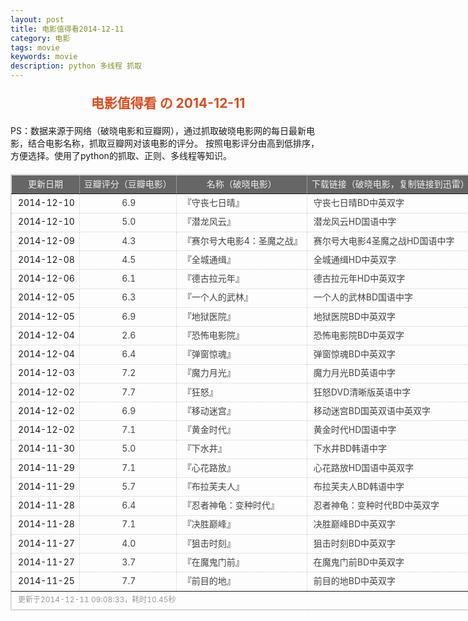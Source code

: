```yaml
---
layout: post
title: 电影值得看2014-12-11
category: 电影
tags: movie
keywords: movie 
description: python 多线程 抓取
---
```

<h2 style="text-align:center;color:#D54E21;margin:20px auto">电影值得看 の 2014-12-11</h2>
<div>PS：数据来源于网络（破晓电影和豆瓣网），通过抓取破晓电影网的每日最新电影，结合电影名称，抓取豆瓣网对该电影的评分。
按照电影评分由高到低排序，方便选择。使用了python的抓取、正则、多线程等知识。</div>
<table id="movietb">
	<thead>
		<tr>
			<td min-width="100px">更新日期</td>
			<td min-width="100px">豆瓣评分（豆瓣电影）</td>
			<td min-width="300px">名称（破晓电影）</td>
			<td>下载链接（破晓电影，复制链接到迅雷）</td>
		</tr>
	</thead>
	<tbody>
		<tr>
			<td>2014-12-10</td>
			<td style="color:#FF5138!important;text-align:center;"><a href="http://movie.douban.com/subject/3530407/" target="_blank">6.9</a></td>
			<td>『<a href="http://www.poxiao.com/movie/37645.html" target="_blank">守丧七日晴</a>』</td>
			<td><a href="ftp://4:4@p13.poxiao.com:8202/[www.poxiao.com破晓电影]守丧七日晴BD中英双字.rmvb" target="_blank">守丧七日晴BD中英双字</a></td>
		</tr>
				<tr>
			<td>2014-12-10</td>
			<td style="color:#FF5138!important;text-align:center;"><a href="http://movie.douban.com/subject/25810920/" target="_blank">5.0</a></td>
			<td>『<a href="http://www.poxiao.com/movie/37878.html" target="_blank">潜龙风云</a>』</td>
			<td><a href="ftp://3:3@p13.poxiao.com:8202/[www.poxiao.com破晓电影]潜龙风云HD国语中字.rmvb" target="_blank">潜龙风云HD国语中字</a></td>
		</tr>
				<tr>
			<td>2014-12-09</td>
			<td style="color:#FF5138!important;text-align:center;"><a href="http://movie.douban.com/subject/25845586/" target="_blank">4.3</a></td>
			<td>『<a href="http://www.poxiao.com/movie/37877.html" target="_blank">赛尔号大电影4：圣魔之战</a>』</td>
			<td><a href="ftp://2:2@p13.poxiao.com:8202/[www.poxiao.com破晓电影]赛尔号大电影4圣魔之战HD国语中字.rmvb" target="_blank">赛尔号大电影4圣魔之战HD国语中字</a></td>
		</tr>
				<tr>
			<td>2014-12-08</td>
			<td style="color:#FF5138!important;text-align:center;"><a href="http://movie.douban.com/subject/25849599/" target="_blank">4.5</a></td>
			<td>『<a href="http://www.poxiao.com/movie/37871.html" target="_blank">全城通缉</a>』</td>
			<td><a href="ftp://1:1@p13.poxiao.com:8202/[www.poxiao.com破晓电影]全城通缉HD中英双字.rmvb" target="_blank">全城通缉HD中英双字</a></td>
		</tr>
				<tr>
			<td>2014-12-06</td>
			<td style="color:#FF5138!important;text-align:center;"><a href="http://movie.douban.com/subject/2147872/" target="_blank">6.1</a></td>
			<td>『<a href="http://www.poxiao.com/movie/37868.html" target="_blank">德古拉元年</a>』</td>
			<td><a href="ftp://6:6@p13.poxiao.com:8202/[www.poxiao.com破晓电影]德古拉元年HD中英双字.rmvb" target="_blank">德古拉元年HD中英双字</a></td>
		</tr>
				<tr>
			<td>2014-12-05</td>
			<td style="color:#FF5138!important;text-align:center;"><a href="http://movie.douban.com/subject/24695277/" target="_blank">6.3</a></td>
			<td>『<a href="http://www.poxiao.com/movie/37804.html" target="_blank">一个人的武林</a>』</td>
			<td><a href="ftp://4:4@p13.poxiao.com:8202/[www.poxiao.com破晓电影]一个人的武林BD国语中字.rmvb" target="_blank">一个人的武林BD国语中字</a></td>
		</tr>
				<tr>
			<td>2014-12-05</td>
			<td style="color:#FF5138!important;text-align:center;"><a href="http://movie.douban.com/subject/23416554/" target="_blank">6.9</a></td>
			<td>『<a href="http://www.poxiao.com/movie/37864.html" target="_blank">地狱医院</a>』</td>
			<td><a href="ftp://5:5@p13.poxiao.com:8202/[www.poxiao.com破晓电影]地狱医院BD中英双字.rmvb" target="_blank">地狱医院BD中英双字</a></td>
		</tr>
				<tr>
			<td>2014-12-04</td>
			<td style="color:#FF5138!important;text-align:center;"><a href="http://movie.douban.com/subject/25864171/" target="_blank">2.6</a></td>
			<td>『<a href="http://www.poxiao.com/movie/37866.html" target="_blank">恐怖电影院</a>』</td>
			<td><a href="ftp://3:3@p13.poxiao.com:8202/[www.poxiao.com破晓电影]恐怖电影院BD中英双字.rmvb" target="_blank">恐怖电影院BD中英双字</a></td>
		</tr>
				<tr>
			<td>2014-12-04</td>
			<td style="color:#FF5138!important;text-align:center;"><a href="http://movie.douban.com/subject/19974285/" target="_blank">6.4</a></td>
			<td>『<a href="http://www.poxiao.com/movie/37863.html" target="_blank">弹窗惊魂</a>』</td>
			<td><a href="ftp://1:1@p13.poxiao.com:8202/[www.poxiao.com破晓电影]弹窗惊魂BD中英双字.rmvb" target="_blank">弹窗惊魂BD中英双字</a></td>
		</tr>
				<tr>
			<td>2014-12-03</td>
			<td style="color:#FF5138!important;text-align:center;"><a href="http://movie.douban.com/subject/24470523/" target="_blank">7.2</a></td>
			<td>『<a href="http://www.poxiao.com/movie/37862.html" target="_blank">魔力月光</a>』</td>
			<td><a href="ftp://8:8@p13.poxiao.com:8202/[www.poxiao.com破晓电影]魔力月光BD英语中字.rmvb" target="_blank">魔力月光BD英语中字</a></td>
		</tr>
				<tr>
			<td>2014-12-02</td>
			<td style="color:#FF5138!important;text-align:center;"><a href="http://movie.douban.com/subject/23331914/" target="_blank">7.7</a></td>
			<td>『<a href="http://www.poxiao.com/movie/37854.html" target="_blank">狂怒</a>』</td>
			<td><a href="ftp://3:3@p27.poxiao.com:8201/[www.poxiao.com破晓电影]狂怒DVD清晰版英语中字.rmvb" target="_blank">狂怒DVD清晰版英语中字</a></td>
		</tr>
				<tr>
			<td>2014-12-02</td>
			<td style="color:#FF5138!important;text-align:center;"><a href="http://movie.douban.com/subject/21349345/" target="_blank">6.9</a></td>
			<td>『<a href="http://www.poxiao.com/movie/37831.html" target="_blank">移动迷宫</a>』</td>
			<td><a href="ftp://7:7@p13.poxiao.com:8202/[www.poxiao.com破晓电影]移动迷宫BD国英双语中英双字.mkv" target="_blank">移动迷宫BD国英双语中英双字</a></td>
		</tr>
				<tr>
			<td>2014-12-02</td>
			<td style="color:#FF5138!important;text-align:center;"><a href="http://movie.douban.com/subject/10545939/" target="_blank">7.1</a></td>
			<td>『<a href="http://www.poxiao.com/movie/37842.html" target="_blank">黄金时代</a>』</td>
			<td><a href="ftp://6:6@p13.poxiao.com:8202/[www.poxiao.com破晓电影]黄金时代HD国语中字.rmvb" target="_blank">黄金时代HD国语中字</a></td>
		</tr>
				<tr>
			<td>2014-11-30</td>
			<td style="color:#FF5138!important;text-align:center;"><a href="http://movie.douban.com/subject/25786057/" target="_blank">5.0</a></td>
			<td>『<a href="http://www.poxiao.com/movie/37841.html" target="_blank">下水井</a>』</td>
			<td><a href="ftp://5:5@p13.poxiao.com:8202/[www.poxiao.com破晓电影]下水井BD韩语中字.rmvb" target="_blank">下水井BD韩语中字</a></td>
		</tr>
				<tr>
			<td>2014-11-29</td>
			<td style="color:#FF5138!important;text-align:center;"><a href="http://movie.douban.com/subject/25717233/" target="_blank">7.1</a></td>
			<td>『<a href="http://www.poxiao.com/movie/37681.html" target="_blank">心花路放</a>』</td>
			<td><a href="ftp://3:3@p13.poxiao.com:8202/[www.poxiao.com破晓电影]心花路放HD国语中英双字.rmvb" target="_blank">心花路放HD国语中英双字</a></td>
		</tr>
				<tr>
			<td>2014-11-29</td>
			<td style="color:#FF5138!important;text-align:center;"><a href="http://movie.douban.com/subject/10508874/" target="_blank">5.7</a></td>
			<td>『<a href="http://www.poxiao.com/movie/37839.html" target="_blank">布拉芙夫人</a>』</td>
			<td><a href="ftp://2:2@p13.poxiao.com:8202/[www.poxiao.com破晓电影]布拉芙夫人BD韩语中字.rmvb" target="_blank">布拉芙夫人BD韩语中字</a></td>
		</tr>
				<tr>
			<td>2014-11-28</td>
			<td style="color:#FF5138!important;text-align:center;"><a href="http://movie.douban.com/subject/3217149/" target="_blank">6.4</a></td>
			<td>『<a href="http://www.poxiao.com/movie/37748.html" target="_blank">忍者神龟：变种时代</a>』</td>
			<td><a href="ftp://8:8@p13.poxiao.com:8202/[www.poxiao.com破晓电影]忍者神龟：变种时代BD中英双字.rmvb" target="_blank">忍者神龟：变种时代BD中英双字</a></td>
		</tr>
				<tr>
			<td>2014-11-28</td>
			<td style="color:#FF5138!important;text-align:center;"><a href="http://movie.douban.com/subject/24311267/" target="_blank">7.1</a></td>
			<td>『<a href="http://www.poxiao.com/movie/37838.html" target="_blank">决胜巅峰</a>』</td>
			<td><a href="ftp://2:2@p27.poxiao.com:8201/[www.poxiao.com破晓电影]决胜巅峰BD中英双字.rmvb" target="_blank">决胜巅峰BD中英双字</a></td>
		</tr>
				<tr>
			<td>2014-11-27</td>
			<td style="color:#FF5138!important;text-align:center;"><a href="http://movie.douban.com/subject/25962762/" target="_blank">4.0</a></td>
			<td>『<a href="http://www.poxiao.com/movie/37836.html" target="_blank">狙击时刻</a>』</td>
			<td><a href="ftp://7:7@p13.poxiao.com:8202/[www.poxiao.com破晓电影]狙击时刻BD中英双字.rmvb" target="_blank">狙击时刻BD中英双字</a></td>
		</tr>
				<tr>
			<td>2014-11-27</td>
			<td style="color:#FF5138!important;text-align:center;"><a href="http://movie.douban.com/subject/25699301/" target="_blank">3.7</a></td>
			<td>『<a href="http://www.poxiao.com/movie/37837.html" target="_blank">在魔鬼门前</a>』</td>
			<td><a href="ftp://j:j@dx.dl1234.com:8006/[电影天堂www.dy2018.com]在魔鬼门前BD中英双字.rmvb " target="_blank">在魔鬼门前BD中英双字</a></td>
		</tr>
				<tr>
			<td>2014-11-25</td>
			<td style="color:#FF5138!important;text-align:center;"><a href="http://movie.douban.com/subject/20278505/" target="_blank">7.7</a></td>
			<td>『<a href="http://www.poxiao.com/movie/37832.html" target="_blank">前目的地</a>』</td>
			<td><a href="ftp://6:6@p13.poxiao.com:8202/[www.poxiao.com破晓电影]前目的地BD中英双字.rmvb" target="_blank">前目的地BD中英双字</a></td>
		</tr>
			</tbody>
	<tfoot>
		<tr>
			<td colspan="4">更新于2014-12-11 09:08:33，耗时10.45秒</td>
		</tr>
	</tfoot>
</table>	<style>
	#movietb {width:790px;border:1px #CCCCCC solid;font-size:14px;margin:20px auto;}
	#movietb td {border:1px #CCCCCC dotted;line-height:24px;vertical-align: middle;}
	#movietb a {text-decoration:none;color:#464646; text-shadow:0 1px 0 #F2F2F2;border:0!important}
	#movietb a:hover {text-decoration:underline;color:#D54E21;}
	#movietb tbody tr:hover{background:#CCC}
	#movietb thead {background-color:#666;color:#eee;text-align:center}
	#movietb tbody {text-align:left;}
	#movietb tbody td {padding-left:10px;}
	#movietb tfoot td,.size {padding-left: 10px;font-size:12px;color:#999}
</style>